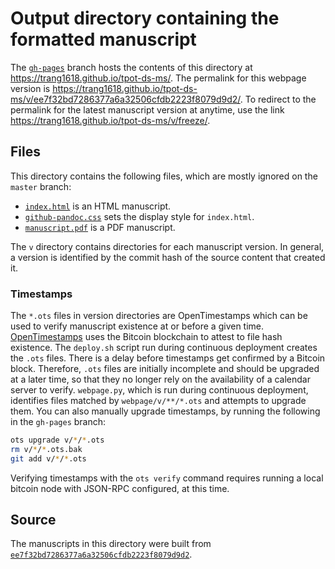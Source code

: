 # Output directory containing the formatted manuscript

The [`gh-pages`](https://github.com/trang1618/tpot-ds-ms/tree/gh-pages) branch hosts the contents of this directory at https://trang1618.github.io/tpot-ds-ms/.
The permalink for this webpage version is https://trang1618.github.io/tpot-ds-ms/v/ee7f32bd7286377a6a32506cfdb2223f8079d9d2/.
To redirect to the permalink for the latest manuscript version at anytime, use the link https://trang1618.github.io/tpot-ds-ms/v/freeze/.

## Files

This directory contains the following files, which are mostly ignored on the `master` branch:

+ [`index.html`](index.html) is an HTML manuscript.
+ [`github-pandoc.css`](github-pandoc.css) sets the display style for `index.html`.
+ [`manuscript.pdf`](manuscript.pdf) is a PDF manuscript.

The `v` directory contains directories for each manuscript version.
In general, a version is identified by the commit hash of the source content that created it.

### Timestamps

The `*.ots` files in version directories are OpenTimestamps which can be used to verify manuscript existence at or before a given time.
[OpenTimestamps](https://opentimestamps.org/) uses the Bitcoin blockchain to attest to file hash existence.
The `deploy.sh` script run during continuous deployment creates the `.ots` files.
There is a delay before timestamps get confirmed by a Bitcoin block.
Therefore, `.ots` files are initially incomplete and should be upgraded at a later time, so that they no longer rely on the availability of a calendar server to verify.
`webpage.py`, which is run during continuous deployment, identifies files matched by `webpage/v/**/*.ots` and attempts to upgrade them.
You can also manually upgrade timestamps, by running the following in the `gh-pages` branch:

```sh
ots upgrade v/*/*.ots
rm v/*/*.ots.bak
git add v/*/*.ots
```

Verifying timestamps with the `ots verify` command requires running a local bitcoin node with JSON-RPC configured, at this time.

## Source

The manuscripts in this directory were built from
[`ee7f32bd7286377a6a32506cfdb2223f8079d9d2`](https://github.com/trang1618/tpot-ds-ms/commit/ee7f32bd7286377a6a32506cfdb2223f8079d9d2).
